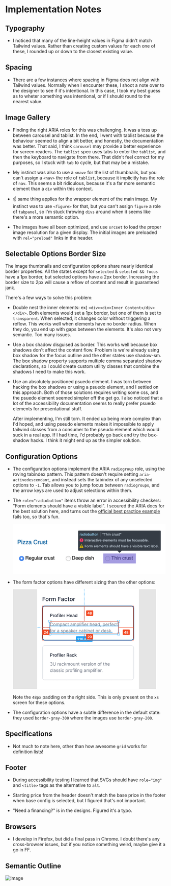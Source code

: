 # Implementation Notes

## Typography

- I noticed that many of the line-height values in Figma didn't match Tailwind values. Rather than
  creating custom values for each one of these, I rounded up or down to the closest existing value.

## Spacing

- There are a few instances where spacing in Figma does not align with Tailwind values. Normally when I encounter
  these, I shoot a note over to the designer to see if it's intentional. In this case, I took my best guess as to
  wheter something was intentional, or if I should round to the nearest value.

## Image Gallery

- Finding the right ARIA roles for this was challenging. It was a toss up between carousel and tablist. In the end,
  I went with tablist because the behaviour seemed to align a bit better, and honestly, the documentation was better.
  That said, I think `carousel` may provide a better experience for screen readers. The `tablist` spec uses tabs to
  enter the `tablist`, and then the keyboard to navigate from there. That didn't feel correct for my purposes, so I
  stuck with `tab` to cycle, but that may be a mistake.

- My instinct was also to use a `<nav>` for the list of thumbnails, but you can't assign a `<nav>` the role of `tablist`,
  because it implicitly has the role of `nav`. This seems a bit ridiculous, because it's a far more semantic element than
  a `div` within this context.

- ☝️ same thing applies for the wrapper element of the main image. My instinct was to use `<figure>` for that,
  but you can't assign `figure` a role of `tabpanel`, so I'm stuck throwing `divs` around when it seems like there's
  a more semantic option.

- The images have all been optimized, and use `srcset` to load the proper image resolution for a given display. The initial images
  are preloaded with `rel="preload"` links in the header.

## Selectable Options Border Size

The image thumbnails and configuration options share nearly identical border properties. All the states except for
`selected` & `selected && focus` have a 1px border, but selected options have a 2px border. Increasing the border size
to 2px will cause a reflow of content and result in guaranteed jank.

There's a few ways to solve this problem:

- Double nest the inner elements: ex) `<div><div>Inner Content</div></div>`. Both elements would set a 1px border,
  but one of them is set to `transparent`. When selected, it changes color without triggering a reflow. This works well
  when elements have no border radius. When they do, you end up with gaps between the elements. It's also not very semantic.
  Too many issues.

- Use a box shadow disguised as border. This works well because box shadows don't affect the content flow. Problem is we're
  already using box shadow for the focus outline and the other states use shadow-sm. The box shadow property supports multiple
  comma separated shadow declarations, so I could create custom utility classes that combine the shadows I need to make this work.

- Use an absolutely positioned psuedo element. I was torn between hacking the box shadows or using a psuedo element, and I settled
  on this approach. Both of those solutions requires writing some css, and the psuedo element seemed simpler off the get go. I also
  noticed that a lot of the accessibility documentation seems to really prefer psuedo elements for presentational stuff.

  After implementing, I'm still torn. It ended up being more complex than I'd hoped, and using pseudo elements makes it impossible to apply
  tailwind classes from a consumer to the pseudo element which would suck in a real app. If I had time, I'd probably go
  back and try the box-shadow hacks. I think it might end up as the simpler solution.

## Configuration Options

- The configuration options implement the ARIA `radiogroup` role, using the roving tabindex pattern. This pattern doesn't
  require setting `aria-activedescendant`, and instead sets the tabindex of any unselected options to `-1`. Tab allows you
  to jump focus between `radiogroups`, and the arrow keys are used to adjust selections within them.

- The `role="radiobutton"` items throw an error in accessibility checkers: "Form elements should have a visible label". I scoured the ARIA docs for the best solution here, and turns out the [official best practice example](https://w3c.github.io/aria-practices/examples/radio/radio-2/radio-2.html) fails too, so that's fun.

  ![readme/accessibility-failz.png](readme/accessibility-failz.png)

- The form factor options have different sizing than the other options:

  ![readme/profiler-head.png](readme/profiler-head.png)

  Note the `48px` padding on the right side. This is only present on the `xs` screen for these options.

- The configuration options have a subtle difference in the default state: they used `border-gray-300` where the images use `border-gray-200`.

## Specifications

- Not much to note here, other than how awesome `grid` works for definition lists!

## Footer

- During accessibility testing I learned that SVGs should have `role="img"` and `<title>` tags as the alternative to `alt`.

- Starting price from the header doesn't match the base price in the footer when base config is selected, but I figured that's not important.

- "Need a financing?" is in the designs. Figured it's a typo.

## Browsers

- I develop in Firefox, but did a final pass in Chrome. I doubt there's any cross-browser issues, but if you notice something
  weird, maybe give it a go in FF.

## Semantic Outline

![image](https://user-images.githubusercontent.com/692538/83982098-84a48c00-a8d8-11ea-9f9d-63622a009a0c.png)
